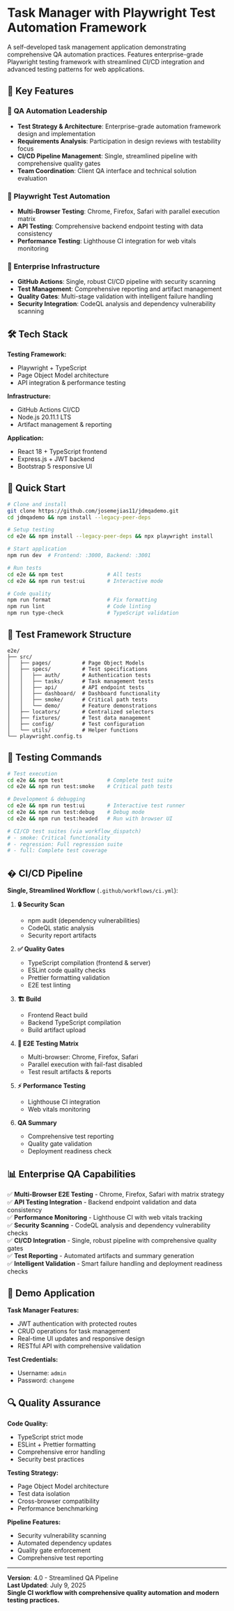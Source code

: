 # Task Manager with Playwright Test Automation Framework

A self-developed task management application demonstrating comprehensive QA automation practices. Features enterprise-grade Playwright testing framework with streamlined CI/CD integration and advanced testing patterns for web applications.

## 🚀 Key Features

### 🎯 **QA Automation Leadership**

- **Test Strategy & Architecture**: Enterprise-grade automation framework design and implementation
- **Requirements Analysis**: Participation in design reviews with testability focus
- **CI/CD Pipeline Management**: Single, streamlined pipeline with comprehensive quality gates
- **Team Coordination**: Client QA interface and technical solution evaluation

### 🧪 **Playwright Test Automation**

- **Multi-Browser Testing**: Chrome, Firefox, Safari with parallel execution matrix
- **API Testing**: Comprehensive backend endpoint testing with data consistency
- **Performance Testing**: Lighthouse CI integration for web vitals monitoring

### 🔧 **Enterprise Infrastructure**

- **GitHub Actions**: Single, robust CI/CD pipeline with security scanning
- **Test Management**: Comprehensive reporting and artifact management
- **Quality Gates**: Multi-stage validation with intelligent failure handling
- **Security Integration**: CodeQL analysis and dependency vulnerability scanning

## 🛠 Tech Stack

**Testing Framework:**

- Playwright + TypeScript
- Page Object Model architecture
- API integration & performance testing

**Infrastructure:**

- GitHub Actions CI/CD
- Node.js 20.11.1 LTS
- Artifact management & reporting

**Application:**

- React 18 + TypeScript frontend
- Express.js + JWT backend
- Bootstrap 5 responsive UI

## 🚀 Quick Start

```bash
# Clone and install
git clone https://github.com/josemejias11/jdmqademo.git
cd jdmqademo && npm install --legacy-peer-deps

# Setup testing
cd e2e && npm install --legacy-peer-deps && npx playwright install

# Start application
npm run dev  # Frontend: :3000, Backend: :3001

# Run tests
cd e2e && npm test              # All tests
cd e2e && npm run test:ui       # Interactive mode

# Code quality
npm run format                  # Fix formatting
npm run lint                    # Code linting
npm run type-check              # TypeScript validation
```

## 🧪 Test Framework Structure

```
e2e/
├── src/
│   ├── pages/          # Page Object Models
│   ├── specs/          # Test specifications
│   │   ├── auth/       # Authentication tests
│   │   ├── tasks/      # Task management tests
│   │   ├── api/        # API endpoint tests
│   │   ├── dashboard/  # Dashboard functionality
│   │   ├── smoke/      # Critical path tests
│   │   └── demo/       # Feature demonstrations
│   ├── locators/       # Centralized selectors
│   ├── fixtures/       # Test data management
│   ├── config/         # Test configuration
│   └── utils/          # Helper functions
└── playwright.config.ts
```

## 🔧 Testing Commands

```bash
# Test execution
cd e2e && npm test              # Complete test suite
cd e2e && npm run test:smoke    # Critical path tests

# Development & debugging
cd e2e && npm run test:ui       # Interactive test runner
cd e2e && npm run test:debug    # Debug mode
cd e2e && npm run test:headed   # Run with browser UI

# CI/CD test suites (via workflow_dispatch)
# - smoke: Critical functionality
# - regression: Full regression suite
# - full: Complete test coverage
```

## � CI/CD Pipeline

**Single, Streamlined Workflow** (`.github/workflows/ci.yml`):

1. **🔒 Security Scan**
   - npm audit (dependency vulnerabilities)
   - CodeQL static analysis
   - Security report artifacts

2. **✅ Quality Gates**
   - TypeScript compilation (frontend & server)
   - ESLint code quality checks
   - Prettier formatting validation
   - E2E test linting

3. **🏗️ Build**
   - Frontend React build
   - Backend TypeScript compilation
   - Build artifact upload

4. **🧪 E2E Testing Matrix**
   - Multi-browser: Chrome, Firefox, Safari
   - Parallel execution with fail-fast disabled
   - Test result artifacts & reports

5. **⚡ Performance Testing**
   - Lighthouse CI integration
   - Web vitals monitoring

6. **QA Summary**
   - Comprehensive test reporting
   - Quality gate validation
   - Deployment readiness check

## 📊 Enterprise QA Capabilities

✅ **Multi-Browser E2E Testing** - Chrome, Firefox, Safari with matrix strategy  
✅ **API Testing Integration** - Backend endpoint validation and data consistency  
✅ **Performance Monitoring** - Lighthouse CI with web vitals tracking  
✅ **Security Scanning** - CodeQL analysis and dependency vulnerability checks  
✅ **CI/CD Integration** - Single, robust pipeline with comprehensive quality gates  
✅ **Test Reporting** - Automated artifacts and summary generation  
✅ **Intelligent Validation** - Smart failure handling and deployment readiness checks

## 🎯 Demo Application

**Task Manager Features:**

- JWT authentication with protected routes
- CRUD operations for task management
- Real-time UI updates and responsive design
- RESTful API with comprehensive validation

**Test Credentials:**

- Username: `admin`
- Password: `changeme`

## 🔍 Quality Assurance

**Code Quality:**

- TypeScript strict mode
- ESLint + Prettier formatting
- Comprehensive error handling
- Security best practices

**Testing Strategy:**

- Page Object Model architecture
- Test data isolation
- Cross-browser compatibility
- Performance benchmarking

**Pipeline Features:**

- Security vulnerability scanning
- Automated dependency updates
- Quality gate enforcement
- Comprehensive test reporting

---

**Version**: 4.0 - Streamlined QA Pipeline  
**Last Updated**: July 9, 2025  
**Single CI workflow with comprehensive quality automation and modern testing practices.**
